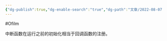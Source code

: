 ```yaml
---
{"dg-publish":true,"dg-enable-search":"true","dg-path":"文章/2022-08-07 回调函数和中断的相似性.md","permalink":"/文章/2022-08-07 回调函数和中断的相似性/","dgEnableSearch":"true","dgPassFrontmatter":true,"created":"2023-02-10T23:11:29.000+08:00","updated":"2023-11-14T13:34:28.019+08:00"}
---
```


#Ofilm 

中断函数在运行之前的初始化相当于回调函数的注册。